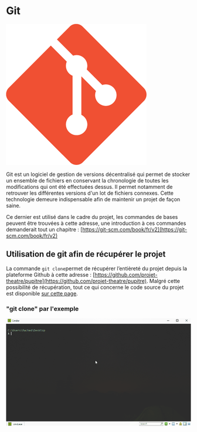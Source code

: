 # Git

![](../.gitbook/assets/formation-git.png)

Git est un logiciel de gestion de versions décentralisé  qui permet de stocker un ensemble de fichiers en conservant la chronologie de toutes les modifications qui ont été effectuées dessus. Il permet notamment de retrouver les différentes versions d'un lot de fichiers connexes. Cette technologie demeure indispensable afin de maintenir un projet de façon saine. 

Ce dernier est utilisé dans le cadre du projet, les commandes de bases peuvent être trouvées à cette adresse, une introduction à ces commandes demanderait tout un chapitre : [https://git-scm.com/book/fr/v2](https://git-scm.com/book/fr/v2)

## Utilisation de git afin de récupérer le projet 

La commande `git clone`permet de récupérer l’entièreté du projet depuis la plateforme Github à cette adresse : [https://github.com/projet-theatre/pupitre](https://github.com/projet-theatre/pupitre).  Malgré cette possibilité de récupération, tout ce qui concerne le code source du projet est disponible [sur cette page](https://rached.gitbook.io/pupitre/elaboration/code-source).

### "git clone" par l'exemple

![](../.gitbook/assets/animation%20%283%29.gif)

###   

